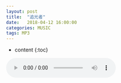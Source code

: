 ```yaml
---
layout: post
title:  "追光者"
date:   2018-04-12 16:00:00
categories: MUSIC
tags: MP3
---
```


* content
{:toc}

<audio controls controlsList="nodownload">
  <source src="/mdres/posts/2018/zgz.mp3" type="audio/mpeg"/>
Your browser does not support the audio element.
</audio>
